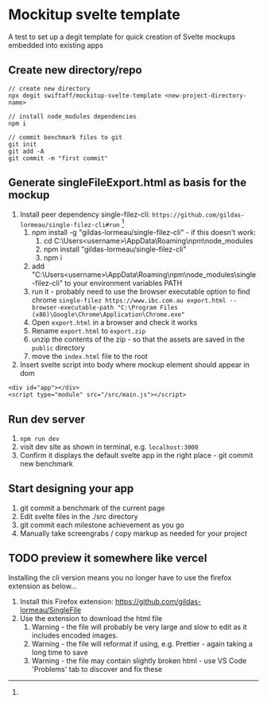 # Mockitup svelte template

A test to set up a degit template for quick creation of Svelte mockups embedded into existing apps

## Create new directory/repo

```
// create new directory
npx degit swiftaff/mockitup-svelte-template <new-project-directory-name>

// install node_modules dependencies
npm i

// commit benchmark files to git
git init
git add -A
git commit -m "first commit"
```

## Generate singleFileExport.html as basis for the mockup

1. Install peer dependency single-filez-cli: `https://github.com/gildas-lormeau/single-filez-cli#run` [^1]
    1. npm install -g "gildas-lormeau/single-filez-cli" - if this doesn't work:
        1. cd C:\Users\<username>\AppData\Roaming\npm\node_modules
        1. npm install "gildas-lormeau/single-filez-cli"
        1. npm i
    1. add "C:\Users\<username>\AppData\Roaming\npm\node_modules\single-filez-cli" to your environment variables PATH
    1. run it - probably need to use the browser executable option to find chrome `single-filez https://www.ibc.com.au export.html --browser-executable-path "C:\Program Files (x86)\Google\Chrome\Application\Chrome.exe"`
    1. Open `export.html` in a browser and check it works
    1. Rename `export.html` to `export.zip`
    1. unzip the contents of the zip - so that the assets are saved in the `public` directory
    1. move the `index.html` file to the root
1. Insert svelte script into body where mockup element should appear in dom

```
<div id="app"></div>
<script type="module" src="/src/main.js"></script>
```

## Run dev server

1. `npm run dev`
2. visit dev site as shown in terminal, e.g. `localhost:3000`
3. Confirm it displays the default svelte app in the right place - git commit new benchmark

## Start designing your app

1. git commit a benchmark of the current page
1. Edit svelte files in the ./src directory
1. git commit each milestone achievement as you go
1. Manually take screengrabs / copy markup as needed for your project

## TODO preview it somewhere like vercel

[^1]:

Installing the cli version means you no longer have to use the firefox extension as below...

1. Install this Firefox extension: https://github.com/gildas-lormeau/SingleFile
1. Use the extension to download the html file
    1. Warning - the file will probably be very large and slow to edit as it includes encoded images.
    1. Warning - the file will reformat if using, e.g. Prettier - again taking a long time to save
    1. Warning - the file may contain slightly broken html - use VS Code 'Problems' tab to discover and fix these

